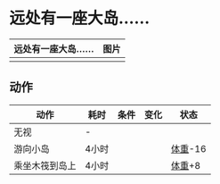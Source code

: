 # 远处有一座大岛……  
>   
  
  远处有一座大岛……  |   图片   
 ----  |  ----:   
   |  ![]()   
  
## 动作  
动作  |  耗时  |  条件  |  变化  |  状态  
----  |  ----  |  ----  |  ----  |  ----  
无视<br>  |  -  |    |    |    
游向小岛<br>  |  4小时  |    |    |  [体重](Weight.md)-16  
乘坐木筏到岛上<br>  |  4小时  |    |    |  [体重](Weight.md)+8  
